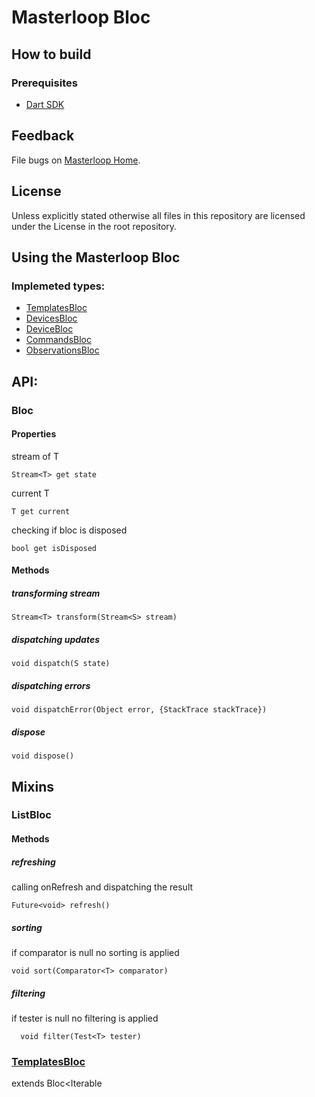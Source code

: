 # Masterloop Bloc

## How to build

### Prerequisites

- [Dart SDK](https://www.dartlang.org/)

## Feedback

File bugs on [Masterloop Home](https://github.com/orgs/Masterloop/projects/1).

## License

Unless explicitly stated otherwise all files in this repository are licensed under the License in the root repository.

## Using the Masterloop Bloc

### Implemeted types:

- [TemplatesBloc](#templatesBloc)
- [DevicesBloc](#devicesBloc)
- [DeviceBloc](#devicebloc)
- [CommandsBloc](#commandsbloc)
- [ObservationsBloc](#observationsbloc)

## API:

### Bloc

#### Properties

stream of T

```
Stream<T> get state
```

current T

```
T get current
```

checking if bloc is disposed

```
bool get isDisposed
```

#### Methods

##### transforming stream

```
Stream<T> transform(Stream<S> stream)
```

##### dispatching updates

```
void dispatch(S state)
```

##### dispatching errors

```
void dispatchError(Object error, {StackTrace stackTrace})
```

##### dispose

```
void dispose()
```

## Mixins

### ListBloc

#### Methods

##### refreshing

calling onRefresh and dispatching the result

```
Future<void> refresh()
```

##### sorting

if comparator is null no sorting is applied

```
void sort(Comparator<T> comparator)
```

##### filtering

if tester is null no filtering is applied

```
  void filter(Test<T> tester)
```

### [TemplatesBloc](./lib/src/models/templates.dart)

extends Bloc<Iterable<Template>> with ListBloc

```
TemplatesBloc({
  //Called on templatesBloc.Refresh() and returns most updated list of templates
  Future<Iterable<Template>> onRefresh,
  //Comparator to use when sorting the templates
  Comparator<Template> comparator,
})
```

### [DevicesBloc](./lib/src/models/devices.dart)

extends Bloc<Iterable<Device>> with ListBloc

```
TemplatesBloc({
  //Called on devicesBloc.Refresh() and returns most updated list of devices
  Future<Iterable<Device>> onRefresh,
  //Comparator to use when sorting the devices
  Comparator<Device> comparator,
})
```

### [DeviceBloc](./lib/src/models/device.dart)

extends Bloc<Device>

```
DeviceBloc({
  //MID of device
  String mid,
  //Called on deviceBloc.Refresh() and returns most updated device
  ValueGetter<Future<Device>> onRefresh,
  //Implementation of send command
  SendCommand onSendCommand,
})
```

#### Methods

##### refreshing

```
Future<void> refresh()
```

##### sending commands

###### optional:

- arguments<br />
- expiresIn, defaults to 5 minutes

```
Future<bool> sendCommand({
  int id,
  Iterable<Map<String, dynamic>> arguments,
  Duration expiresIn = const Duration(minutes: 5),
})
```

### [CommandsBloc](<(./lib/src/models/commands.dart)>)

extends Bloc<Command> with ListBloc

```
CommandsBloc({
  //Called on commandsBloc.Refresh() and returns most updated commands, force update
  Future<Iterable<Command>> onRefresh,
  //Usually comming from deviceBloc.state.map((device)=> deivce.commands).distinct()
  Stream<Iterable<Command>> commands,
  //Comparator to use when sorting the commands
  Comparator<Command> comparator,
})
```

### [ObservationsBloc](./lib/src/models/observations.dart)

extends Bloc<ObservationState> with ListBloc

```
ObservationState({
    Observation observation;
    ObservationValue value;
})
```

```
ObservationsBloc({
  //Usually comming from observationsBloc.state.map((device)=> deivce.observations).distinct()
  Stream<Iterable<Observation>> observations,
  //Called on observationsBloc.Refresh() and returns most updated observations values, force update
  ValueGetter<Future<Iterable<ObservationValue>>> onRefresh,
  //Implemetation of subscribe
  SubscribeCallback<ObservationValue> subscribe,
  //Implemetation of unsubscribe
  UnsubscribeCallback unsubscribe,
  //Comparator to use when sorting the observations
  Comparator<ObservationState> comparator,
})
```

#### Methods

##### subscribing to observations

###### optional:

- init, indicates if values should be initialized

```
Future<void> subscribe({List<int> ids, bool init = false})
```

##### unsubscribing

```
Future<void> unsubscribe()
```
